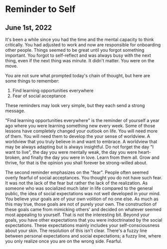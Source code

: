 # Reminder to Self

## June 1st, 2022

It's been a while since you had the time and the mental capacity to think critically. You had adjusted to work and now are responsible for onboarding other people. Things seemed to be great until you forgot something important. You forgot to self-reflect and was always busy with the next thing, even if the next thing was minute. It didn't matter. You were on the move.

You are not sure what prompted today's chain of thought, but here are some things to remember:

1. Find learning opportunities everywhere
2. Fear of social acceptance

These reminders may look very simple, but they each send a strong message.

"Find learning opportunities everywhere" is the reminder of yourself a year ago where you were learning something new every week. Some of those lessons have completely changed your outlook on life. You will need more of them. You will need them to develop the your sense of worldview. A worldview that you truly believe in and want to embrace. A worldview that may be always adapting but is always insightful. Do not forget the day "I want to live", the day you were mentally weak, the day you were heart-broken, and finally the day you were in love. Learn from them all. Grow and thrive, for that is the opinion you shall forever be strong-willed about.

The second reminder emphasizes on the "fear". People often seemed overly fearful of social acceptances. You thought you do not have such fear. It was not the lack of the fear but rather the lack of the realization. As someone who was socialized much later in life compared to the general public, the idea of social expectations was not well developed in your mind. You believe your goals are of your own volition of no one else. As much as this may true, those goals are not of purely your own. The construction of these goals came from mimicking others' and decided on whatever seemed most appealing to yourself. That is not the interesting bit. Beyond your goals, you have other expectations that you were indoctrinated by the social expectations. These expectations mainly includes your self-consciousness about your skin. The resolution of this isn't clear. There's a fuzzy line between personal expectations and social expectations; a fuzzy line, where you only realize once you are on the wrong side. Fearful.
